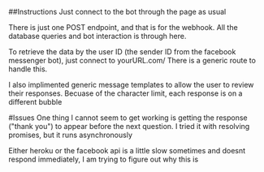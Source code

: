 ##Instructions
Just connect to the bot through the page as usual

There is just one POST endpoint, and that is for the webhook.  All the database queries and bot interaction is through here.

To retrieve the data by the user ID (the sender ID from the facebook messenger bot), just connect to yourURL.com/<userID>
There is a generic route to handle this.

I also implimented generic message templates to allow the user to review their responses.  Becuase of the character limit, each response is on a different bubble

#Issues
One thing I cannot seem to get working is getting the response ("thank you") to appear before the next question.
I tried it with resolving promises, but it runs asynchronously

Either heroku or the facebook api is a little slow sometimes and doesnt respond immediately, I am trying to figure out why this is

